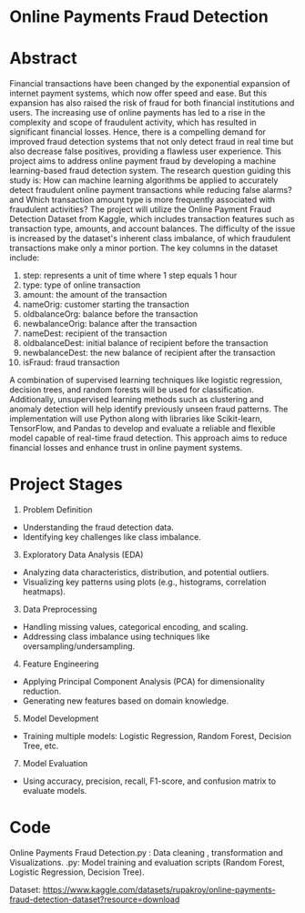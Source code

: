 # Online Payments Fraud Detection
               
  # Abstract


Financial transactions have been changed by the exponential expansion of internet payment systems, which now offer speed and ease. But this expansion has also raised the risk of fraud for both financial institutions and users. The increasing use of online payments has led to a rise in the complexity and scope of fraudulent activity, which has resulted in significant financial losses. Hence, there is a compelling demand for improved fraud detection systems that not only detect fraud in real time but also decrease false positives, providing a flawless user experience.
This project aims to address online payment fraud by developing a machine learning-based fraud detection system. The research question guiding this study is: How can machine learning algorithms be applied to accurately detect fraudulent online payment transactions while reducing false alarms? and Which transaction amount type is more frequently associated with fraudulent activities? The project will utilize the Online Payment Fraud Detection Dataset from Kaggle, which includes transaction features such as transaction type, amounts, and account balances. The difficulty of the issue is increased by the dataset's inherent class imbalance, of which fraudulent transactions make only a minor portion.
The key columns in the dataset include:
1.	step: represents a unit of time where 1 step equals 1 hour
2.	type: type of online transaction
3.	amount: the amount of the transaction
4.	nameOrig: customer starting the transaction
5.	oldbalanceOrg: balance before the transaction
6.	newbalanceOrig: balance after the transaction
7.	nameDest: recipient of the transaction
8.	oldbalanceDest: initial balance of recipient before the transaction
9.	newbalanceDest: the new balance of recipient after the transaction
10.	isFraud: fraud transaction
    
A combination of supervised learning techniques like logistic regression, decision trees, and random forests will be used for classification. Additionally, unsupervised learning methods such as clustering and anomaly detection will help identify previously unseen fraud patterns. The implementation will use Python along with libraries like Scikit-learn, TensorFlow, and Pandas to develop and evaluate a reliable and flexible model capable of real-time fraud detection. This approach aims to reduce financial losses and enhance trust in online payment systems.

# Project Stages

1. Problem Definition
- Understanding the fraud detection data.
- Identifying key challenges like class imbalance.


3. Exploratory Data Analysis (EDA)
- Analyzing data characteristics, distribution, and potential outliers.
- Visualizing key patterns using plots (e.g., histograms, correlation heatmaps).


3. Data Preprocessing
- Handling missing values, categorical encoding, and scaling.
- Addressing class imbalance using techniques like oversampling/undersampling.


4. Feature Engineering
- Applying Principal Component Analysis (PCA) for dimensionality reduction.
- Generating new features based on domain knowledge.


5. Model Development
- Training multiple models: Logistic Regression, Random Forest, Decision Tree, etc.



7. Model Evaluation
- Using accuracy, precision, recall, F1-score, and confusion matrix to evaluate models.



# Code 
 Online Payments Fraud Detection.py : Data cleaning , transformation and Visualizations.
.py: Model training and evaluation scripts (Random Forest, Logistic Regression, Decision Tree).

Dataset: https://www.kaggle.com/datasets/rupakroy/online-payments-fraud-detection-dataset?resource=download
